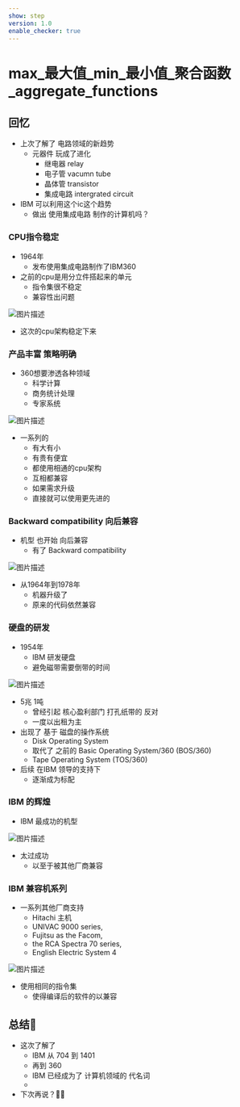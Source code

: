 ```yaml
---
show: step
version: 1.0
enable_checker: true
---
```


#  max_最大值_min_最小值_聚合函数_aggregate_functions  

##  回忆

- 上次了解了 电路领域的新趋势
	- 元器件 玩成了进化
		- 继电器 relay
		- 电子管 vacumn tube
		- 晶体管 transistor
		- 集成电路 intergrated circuit
- IBM 可以利用这个ic这个趋势
	- 做出 使用集成电路 制作的计算机吗？

### CPU指令稳定

- 1964年
	- 发布使用集成电路制作了IBM360
- 之前的cpu是用分立件搭起来的单元
	- 指令集很不稳定
	- 兼容性出问题

![图片描述](https://doc.shiyanlou.com/courses/uid1190679-20230913-1694598140820)

- 这次的cpu架构稳定下来

### 产品丰富 策略明确

- 360想要渗透各种领域
	- 科学计算 
	- 商务统计处理
	- 专家系统 

![图片描述](https://doc.shiyanlou.com/courses/uid1190679-20230913-1694578340164)

- 一系列的
	- 有大有小
	- 有贵有便宜
	- 都使用相通的cpu架构
	- 互相都兼容
	- 如果需求升级
	- 直接就可以使用更先进的

### Backward compatibility  向后兼容

- 机型 也开始 向后兼容
	- 有了 Backward compatibility 

![图片描述](https://doc.shiyanlou.com/courses/uid1190679-20230915-1694745437907)

- 从1964年到1978年
	- 机器升级了 
	- 原来的代码依然兼容


### 硬盘的研发

- 1954年
	- IBM 研发硬盘
	- 避免磁带需要倒带的时间


![图片描述](https://doc.shiyanlou.com/courses/uid1190679-20230914-1694697665506)

- 5兆 1吨
	- 曾经引起 核心盈利部门 打孔纸带的 反对
	- 一度以出租为主
- 出现了 基于 磁盘的操作系统
	- Disk Operating System
	- 取代了 之前的 Basic Operating System/360 (BOS/360)
	- Tape Operating System (TOS/360)
- 后续 在IBM 领导的支持下
	- 逐渐成为标配

### IBM 的辉煌

- IBM 最成功的机型

![图片描述](https://doc.shiyanlou.com/courses/uid1190679-20230818-1692326944304)

- 太过成功
	- 以至于被其他厂商兼容


### IBM 兼容机系列

- 一系列其他厂商支持
	- Hitachi 主机
	- UNIVAC 9000 series,
	- Fujitsu as the Facom,
	- the RCA Spectra 70 series,
	- English Electric System 4

![图片描述](https://doc.shiyanlou.com/courses/uid1190679-20230914-1694695582996)

- 使用相同的指令集 
	- 使得编译后的软件的以兼容

## 总结🤔
- 这次了解了 
	- IBM 从 704 到 1401
	- 再到 360
	- IBM 已经成为了 计算机领域的 代名词
	- 
- 下次再说？👋🏻
